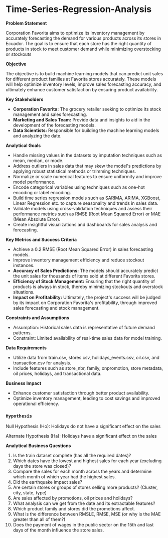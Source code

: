 # Time-Series-Regression-Analysis
**Problem Statement**

Corporation Favorita aims to optimize its inventory management by accurately forecasting the demand for various products across its stores in Ecuador. The goal is to ensure that each store has the right quantity of products in stock to meet customer demand while minimizing overstocking or stockouts
    
**Objective**

The objective is to build machine learning models that can predict unit sales for different product families at Favorita stores accurately. These models will help optimize inventory levels, improve sales forecasting accuracy, and ultimately enhance customer satisfaction by ensuring product availability.

**Key Stakeholders**


- **Corporation Favorita:** The grocery retailer seeking to optimize its stock management and sales forecasting.
- **Marketing and Sales Team:** Provide data and insights to aid in the development of the forecasting models.
- **Data Scientists:** Responsible for building the machine learning models and analyzing the date.

**Analytical Goals**
- Handle missing values in the datasets by imputation techniques such as mean, median, or mode.
- Address outliers in sales data that may skew the model's predictions by applying robust statistical methods or trimming techniques.
- Normalize or scale numerical features to ensure uniformity and improve model performance.
- Encode categorical variables using techniques such as one-hot encoding or label encoding.
- Build time series regression models such as SARIMA, ARIMA, XGBoost, Linear Regression etc. to capture seasonality and trends in sales data.
- Validate models using cross-validation techniques and assess their performance metrics such as RMSE (Root Mean Squared Error) or MAE (Mean Absolute Error).
- Create insightful visualizations and dashboards for sales analysis and forecasting.

**Key Metrics and Success Criteria**
- Achieve a 0.2 RMSE (Root Mean Squared Error) in sales forecasting models.
- Improve inventory management efficiency and reduce stockout instances.
- **Accuracy of Sales Predictions:** The models should accurately predict the unit sales for thousands of items sold at different Favorita stores.
- **Efficiency of Stock Management:** Ensuring that the right quantity of products is always in stock, thereby minimizing stockouts and overstock situations.
- **Impact on Profitability:** Ultimately, the project's success will be judged by its impact on Corporation Favorita's profitability, through improved sales forecasting and stock management.

**Constraints and Assumptions**
- Assumption: Historical sales data is representative of future demand patterns.
- Constraint: Limited availability of real-time sales data for model training.

**Data Requirements**
- Utilize data from train.csv, stores.csv, holidays_events.csv, oil.csv, and transaction.csv for analysis.
- Include features such as store_nbr, family, onpromotion, store metadata, oil prices, holidays, and transactional data.

**Business Impact**
- Enhance customer satisfaction through better product availability.
- Optimize inventory management, leading to cost savings and improved operational efficiency.

### `Hypothesis`
Null Hypothesis (Ho): Holidays do not have a significant effect on the sales 

Alternate Hypothesis (Ha): Holidays have a significant effect on the sales

**Analytical Business Questions**

1. Is the train dataset complete (has all the required dates)?
2. Which dates have the lowest and highest sales for each year (excluding days the store was closed)?
3. Compare the sales for each month across the years and determine which month of which year had the highest sales.
4. Did the earthquake impact sales?
5. Are certain stores or groups of stores selling more products? (Cluster, city, state, type)
6. Are sales affected by promotions, oil prices and holidays?
7. What analysis can we get from the date and its extractable features?
8. Which product family and stores did the promotions affect.
9. What is the difference between RMSLE, RMSE, MSE (or why is the MAE greater than all of them?)
10. Does the payment of wages in the public sector on the 15th and last days of the month influence the store sales.
